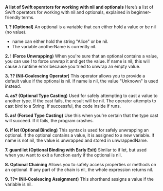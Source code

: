 **A list of Swift operators for working with nil and optionals**
Here’s a list of Swift operators for working with nil and optionals, explained in beginner-friendly terms.

**1. ? (Optional)**
An optional is a variable that can either hold a value or be nil (no value).
- name can either hold the string "Alice" or be nil.
- The variable anotherName is currently nil.

**2. ! (Force Unwrapping)**
When you're sure that an optional contains a value, you can use ! to force unwrap it and get the value.
If name is nil, this will cause a runtime error because you tried to unwrap an empty value.

**3. ?? (Nil-Coalescing Operator)**
This operator allows you to provide a default value if the optional is nil.
If name is nil, the value "Unknown" is used instead.

**4. as? (Optional Type Casting)**
Used for safely attempting to cast a value to another type. If the cast fails, the result will be nil.
The operator attempts to cast bird to a String. If successful, the code inside if runs.

**5. as! (Forced Type Casting)**
Use this when you're certain that the type cast will succeed. If it fails, the program crashes.

**6. if let (Optional Binding)**
This syntax is used for safely unwrapping an optional. If the optional contains a value, it is assigned to a new variable.
If name is not nil, the value is unwrapped and stored in unwrappedName.

**7. guard let (Optional Binding with Early Exit)**
Similar to if let, but used when you want to exit a function early if the optional is nil.

**8. Optional Chaining**
Allows you to safely access properties or methods on an optional. If any part of the chain is nil, the whole expression returns nil.

**9. ??= (Nil-Coalescing Assignment)**
This shorthand assigns a value if the variable is nil.
